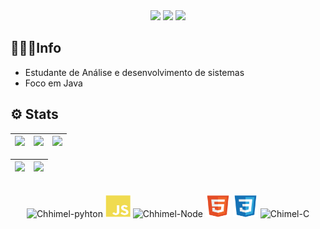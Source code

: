 <div align=center> 
  <a href="https://instagram.com/gustavo.chimell" target="_blank"><img src="https://img.shields.io/badge/-Instagram-%23E4405F?style=for-the-badge&logo=instagram&logoColor=white" target="_blank"></a>
  <a href = "mailto:gustdeveloper@gmail.com"><img src="https://img.shields.io/badge/-Gmail-%23333?style=for-the-badge&logo=gmail&logoColor=white" target="_blank"></a>
  <a href="https://www.linkedin.com/in/gustavo-chimel-vacari-902909212" target="_blank"><img src="https://img.shields.io/badge/-LinkedIn-%230077B5?style=for-the-badge&logo=linkedin&logoColor=white" target="_blank"></a> 
</div>

## 👨🏻‍💻Info

- Estudante de Análise e desenvolvimento de sistemas
- Foco em Java

## ⚙️ Stats 

| ![](http://github-profile-summary-cards.vercel.app/api/cards/stats?username=Gchimel&theme=nord_dark) | ![](http://github-profile-summary-cards.vercel.app/api/cards/repos-per-language?username=Gchimel&hide=Html&theme=nord_dark) | ![](http://github-profile-summary-cards.vercel.app/api/cards/most-commit-language?username=Gchimel&theme=nord_dark) |
| :-: | :-: | :-: |

| ![](http://github-profile-summary-cards.vercel.app/api/cards/profile-details?username=Gchimel&theme=nord_dark) | ![](https://github-readme-streak-stats.herokuapp.com/?user=Gchimel&hide_border=true&date_format=M%20j%5B%2C%20Y%5D&background=2D3742&stroke=2D3742&ring=6bbbca&fire=6bbbca&currStreakNum=fff&sideNums=6bbbca&currStreakLabel=6bbbca&sideLabels=fff&dates=fff) |
| :-: | :-: |
  
  
</div>
  
 <div style="display: inline_block" align="center"><br>
    <img alt="Chhimel-pyhton" height="35" width="40" src="https://img.icons8.com/color/512/python.png">
    <img alt="Chhimel-Js" height="35" width="40" src="https://raw.githubusercontent.com/devicons/devicon/master/icons/javascript/javascript-plain.svg">
    <img alt="Chhimel-Node" height="35" width="40" src="https://cdn.jsdelivr.net/gh/devicons/devicon/icons/nodejs/nodejs-original.svg">
    <img alt="Chimel-HTML" height="35" width="40" src="https://raw.githubusercontent.com/devicons/devicon/master/icons/html5/html5-original.svg">
    <img alt="Chimel-CSS" height="35" width="40" src="https://raw.githubusercontent.com/devicons/devicon/master/icons/css3/css3-original.svg">
    <img alt="Chimel-C" height="35" width="40" src="https://cdn.jsdelivr.net/gh/devicons/devicon/icons/c/c-original.svg">

  </div>
  

